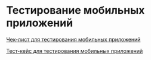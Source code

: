 # Тестирование мобильных приложений
[Чек-лист для тестирования мобильных приложений](https://docs.google.com/spreadsheets/d/1W5v_0h3p5ibq2wCwPBCoi_j3su4SaDi3LIB56QTQBOw/edit?usp=sharing)

[Тест-кейс для тестирования мобильных приложений](https://github.com/Ramilia7/mobile/blob/main/G9-2025-02-06.pdf)
